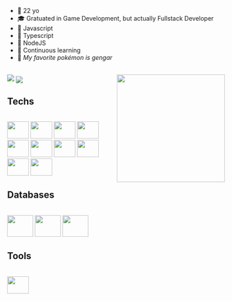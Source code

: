 - 🥳 22 yo
- 🎓 Gratuated in Game Development, but actually Fullstack Developer
- 💛 Javascript
- 💙 Typescript
- 💚 NodeJS
- 🧐 Continuous learning
- 👻 _My favorite pokémon is gengar_

<div style="display: inline_block"><br>
 
 <!-- Gengar cycle -->
<img  align="right" width="250" height="250" src="https://user-images.githubusercontent.com/41169099/156685092-009abaef-f41b-4b73-8887-bb43de8daa39.gif" />

 <!-- Top Languages -->
<img src="https://github-readme-stats.vercel.app/api/top-langs/?username=alanjhonatan&layout=compact&hide=jupyter%20notebook&show_icons=true&title_color=fff&icon_color=79ff97&text_color=9f9f9f&bg_color=151515" />
 
 <!-- General Stats -->
<img align="center" src="https://github-readme-stats.vercel.app/api/?username=alanjhonatan&show_icons=true&title_color=fff&icon_color=79ff97&text_color=9f9f9f&bg_color=151515" />
 
</div>
 
## Techs

<div style="display: inline_block"><br>
 <!-- HTML -->
 <img height="40" width="50" src="https://cdn.jsdelivr.net/gh/devicons/devicon/icons/html5/html5-original.svg" />

 <!-- CSS -->
 <img height="40" width="50" src="https://cdn.jsdelivr.net/gh/devicons/devicon/icons/css3/css3-original.svg" />

 <!-- Javascript -->
 <img height="40" width="50" src="https://cdn.jsdelivr.net/gh/devicons/devicon/icons/javascript/javascript-original.svg" />

 <!-- Typescript -->
 <img height="40" width="50" src="https://cdn.jsdelivr.net/gh/devicons/devicon/icons/typescript/typescript-original.svg" />

 <!-- Node JS -->
 <img height="40" width="50" src="https://cdn.jsdelivr.net/gh/devicons/devicon/icons/nodejs/nodejs-original.svg" />

 <!-- React JS -->
 <img height="40" width="50" src="https://cdn.jsdelivr.net/gh/devicons/devicon/icons/react/react-original.svg" />

 <!-- Next JS -->
 <img height="40" width="50" src="https://cdn.jsdelivr.net/gh/devicons/devicon/icons/nextjs/nextjs-original-wordmark.svg" />

 <!-- GraphQL -->
 <img height="40" width="50" src="https://cdn.jsdelivr.net/gh/devicons/devicon/icons/graphql/graphql-plain-wordmark.svg" />

 <!-- Docker -->
 <img height="40" width="50" src="https://cdn.jsdelivr.net/gh/devicons/devicon/icons/docker/docker-original-wordmark.svg" />

 <!-- Firebase -->
 <img height="40" width="50" src="https://cdn.jsdelivr.net/gh/devicons/devicon/icons/firebase/firebase-plain-wordmark.svg" />
</div>

## Databases

<div style="display: inline_block"><br>
 <!-- Mongo DB -->
 <img height="50" width="60" src="https://cdn.jsdelivr.net/gh/devicons/devicon/icons/mongodb/mongodb-original-wordmark.svg" />


 <!-- PostgreSQL -->
 <img height="50" width="60" src="https://cdn.jsdelivr.net/gh/devicons/devicon/icons/postgresql/postgresql-original-wordmark.svg" />


 <!-- Mysql -->
 <img height="50" width="60" src="https://cdn.jsdelivr.net/gh/devicons/devicon/icons/mysql/mysql-original-wordmark.svg" />
</div>

## Tools

<div style="display: inline_block"><br>
 <!-- Vscode -->
 <img height="40" width="50" src="https://cdn.jsdelivr.net/gh/devicons/devicon/icons/vscode/vscode-original.svg" />
</div>
